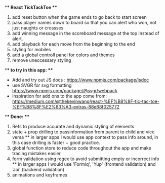 \***\* React TickTackToe \*\***

1. add reset button when the game ends to go back to start screen
2. pass player names down to board so that you can alert who won, not just naughts or crossses
3. add winning message in the scoreboard message at the top instead of alert.
4. add playback for each move from the beginning to the end
5. styling for mobiles
6. add a global controll panel for colors and themes
7. remove uneccessary styling

\***\* to try in this app: \*\***

- Add and try out JS docs : https://www.npmjs.com/package/jsdoc
- use SVGR for svg formatting https://www.npmjs.com/package/@svgr/webpack
- inspiration for add ons to the app come from: https://medium.com/@thekevinwang/react-%EF%B8%8F-tic-tac-toe-%EF%B8%8F%E2%83%A3-extras-88e68f025772

\***\* Done: \*\***

1.  Refs to produce accurate and dynamic styling of elements
2.  state + prop drilling to passinformation from parent to child and vice versa
    \*\* in larger apps I would use app context to pass info around, in this case drilling is faster + good practice.
3.  global function store to reduce code throughout the app and make tracing mistakes easier.
4.  form validation using regex to avoid submitting empty or incorrect info
    \*\* in larger apps I would use 'Formiq', 'Yup' (frontend validation) and 'Joi' (backend validation)
5.  animations and keyframes
